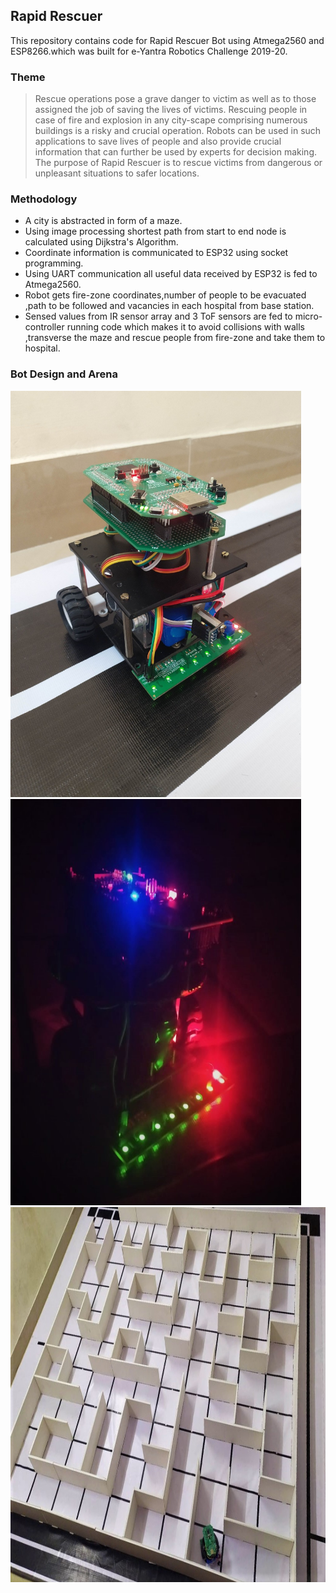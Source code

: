 ## Rapid Rescuer
This repository contains code for Rapid Rescuer Bot using Atmega2560 and ESP8266.which was built for e-Yantra Robotics Challenge 2019-20.
### Theme 
> Rescue operations pose a grave danger to victim as well as to those assigned the job of saving the lives of victims. Rescuing people in case of fire and explosion in any city-scape comprising numerous buildings is a risky and crucial operation. 
Robots can be used in such applications to save lives of people and also provide crucial information that can further be used by experts for decision making. The purpose of Rapid Rescuer is to rescue victims from dangerous or unpleasant situations to safer locations. 

###  Methodology
* A city is abstracted in form of a maze. 
* Using image processing shortest path from start to end node is calculated using Dijkstra's Algorithm.
* Coordinate information is communicated to ESP32 using socket programming. 
* Using UART communication all useful data received by ESP32 is fed to Atmega2560.
* Robot gets fire-zone coordinates,number of people to be evacuated ,path to be followed and vacancies in each hospital from base station.
 * Sensed values from  IR sensor array and 3 ToF sensors are fed to micro-controller running code which makes it to avoid collisions with walls ,transverse the maze and rescue people from fire-zone and take them to hospital. 
### Bot Design and Arena
<img src="https://raw.githubusercontent.com/amrathesh/Rapid-Rescuer/master/bot_v1.jpeg?token=ALTDEPY3NX7RRF64VZ5RR6S66TOCI" width="465" height="650"/> <img src="https://raw.githubusercontent.com/amrathesh/Rapid-Rescuer/master/dark_lit.jpg?token=ALTDEP3ARWF5YZ6ZUFNAKEC66TP3M" width="465" height="650"/> 
<img src="https://raw.githubusercontent.com/amrathesh/Rapid-Rescuer/master/arena_maze.jpg?token=ALTDEP2C3BK6UCLWTMLLBJC66TOEW" width="930" height="600"/>


